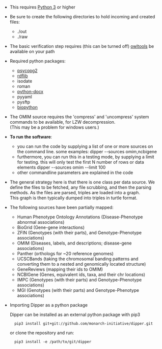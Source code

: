* This requires [Python 3](https://www.python.org/downloads/) or higher
* Be sure to create the following directories to hold incoming and created files:
    * ./out
    *  ./raw
* The basic verification step requires (this can be turned off)
[owltools](https://code.google.com/p/owltools/wiki/InstallOWLTools) be available on your path

* Required python packages:
    * [psycopg2](http://initd.org/psycopg/)
    * [rdflib](https://code.google.com/p/rdflib/)
    * isodate
    * roman
    * [python-docx](https://github.com/python-openxml/python-docx)
    * pyyaml
    * pysftp
    * [biopython](https://github.com/biopython/biopython)

* The OMIM source requires the 'compress' and 'uncompress' system commands to be available, for LZW decompression.  
(This may be a problem for windows users.) 

* **To run the software**:
    * you can run the code by supplying a list of one or more sources on the command line.  some examples:
      dipper --sources omim,ncbigene
    * furthermore, you can run this in a testing mode, by supplying a limit for testing.  this will only test the first N number of rows or data elements
      dipper --sources omim --limit 100
    * other commandline parameters are explained in the code
     
* The general strategy here is that there is one class per data source.  We define the files to be fetched,
any file scrubbing, and then the parsing methods.  As the files are parsed, triples are loaded into a graph.  
This graph is then typically dumped into triples in turtle format.

* The following sources have been partially mapped:
    * Human Phenotype Ontology Annotations (Disease-Phenotype abnormal associations)
    * BioGrid (Gene-gene interactions)
    * ZFIN (Genotypes (with their parts), and Genotype-Phenotype associations)
    * OMIM (Diseases, labels, and descriptions; disease-gene associations)
    * Panther (orthologs for ~20 reference genomes)
    * UCSCBands (taking the chromosomal banding patterns and converting them to a nested and genomically located structure)
    * GeneReviews (mapping their ids to OMIM)
    * NCBIGene (Genes, equivalent ids, taxa, and their chr locations)
    * IMPC (Genotypes (with their parts) and Genotype-Phenotype associations)
    * MGI (Genotypes (with their parts) and Genotype-Phenotype associations)
    
* Importing Dipper as a python package

    Dipper can be installed as an external python package with pip3

        pip3 install git+git://github.com/monarch-initiative/dipper.git
        
    or clone the repository and run:
    
        pip3 install -e /path/to/git/dipper
